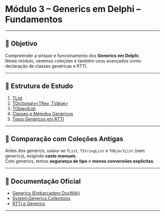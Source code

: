 # Módulo 3 – Generics em Delphi – Fundamentos
---

## 🎯 Objetivo
Compreender a sintaxe e funcionamento dos **Generics em Delphi**.  
Neste módulo, veremos coleções e também usos avançados como declaração de classes genéricas e RTTI.

---

## 🧩 Estrutura de Estudo

1. [TList<T>](./TList.md)  
2. [TDictionary<TKey, TValue>](./TDictionary.md)  
3. [TObjectList<T>](./TObjectList.md)  
4. [Classes e Métodos Genéricos](./ClassesMetodosGenericos.md)  
5. [Tipos Genéricos em RTTI](./RTTIGenericos.md)  

---

## 🔎 Comparação com Coleções Antigas
Antes dos generics, usava-se `TList`, `TStringList` e `TObjectList` (sem generics), exigindo **casts manuais**.  
Com generics, temos **segurança de tipo** e **menos conversões explícitas**.

---

## 📖 Documentação Oficial
- [Generics (Embarcadero DocWiki)](https://docwiki.embarcadero.com/RADStudio/en/Generics)  
- [System.Generics.Collections](https://docwiki.embarcadero.com/Libraries/en/System.Generics.Collections)  
- [RTTI e Generics](https://docwiki.embarcadero.com/RADStudio/en/RTTI)  

---
